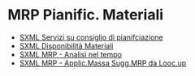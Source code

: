 # MRP Pianific. Materiali
- [SXML Servizi su consiglio di pianifciazione](Sorgenti/MB/DOC_SER/M5SER_01.md)
- [SXML Disponibilità Materiali](Sorgenti/MB/DOC_SER/M5SER_02.md)
- [SXML MRP - Analisi nel tempo](Sorgenti/MB/DOC_SER/M5SER_06.md)
- [SXML MRP - Applic.Massa Sugg.MRP da Looc.up](Sorgenti/MB/DOC_SER/M5SER_10.md)
